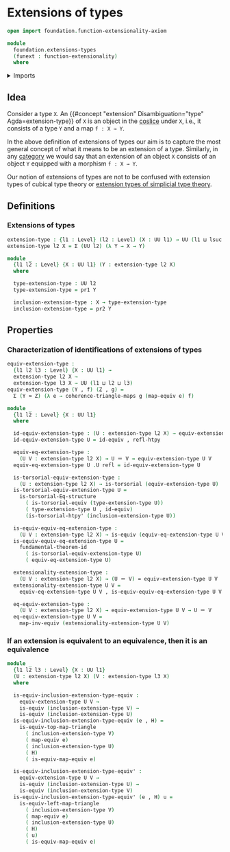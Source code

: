 # Extensions of types

```agda
open import foundation.function-extensionality-axiom

module
  foundation.extensions-types
  (funext : function-extensionality)
  where
```

<details><summary>Imports</summary>

```agda
open import foundation.commuting-triangles-of-maps funext
open import foundation.dependent-pair-types
open import foundation.equivalences funext
open import foundation.fundamental-theorem-of-identity-types
open import foundation.homotopies funext
open import foundation.homotopy-induction funext
open import foundation.identity-types funext
open import foundation.structure-identity-principle
open import foundation.torsorial-type-families funext
open import foundation.univalence funext
open import foundation.universe-levels
```

</details>

## Idea

Consider a type `X`. An
{{#concept "extension" Disambiguation="type" Agda=extension-type}} of `X` is an
object in the [coslice](foundation.coslice.md) under `X`, i.e., it consists of a
type `Y` and a map `f : X → Y`.

In the above definition of extensions of types our aim is to capture the most
general concept of what it means to be an extension of a type. Similarly, in any
[category](category-theory.categories.md) we would say that an extension of an
object `X` consists of an object `Y` equipped with a morphism `f : X → Y`.

Our notion of extensions of types are not to be confused with extension types of
cubical type theory or
[extension types of simplicial type theory](https://arxiv.org/abs/1705.07442).

## Definitions

### Extensions of types

```agda
extension-type : {l1 : Level} (l2 : Level) (X : UU l1) → UU (l1 ⊔ lsuc l2)
extension-type l2 X = Σ (UU l2) (λ Y → X → Y)

module _
  {l1 l2 : Level} {X : UU l1} (Y : extension-type l2 X)
  where

  type-extension-type : UU l2
  type-extension-type = pr1 Y

  inclusion-extension-type : X → type-extension-type
  inclusion-extension-type = pr2 Y
```

## Properties

### Characterization of identifications of extensions of types

```agda
equiv-extension-type :
  {l1 l2 l3 : Level} {X : UU l1} →
  extension-type l2 X →
  extension-type l3 X → UU (l1 ⊔ l2 ⊔ l3)
equiv-extension-type (Y , f) (Z , g) =
  Σ (Y ≃ Z) (λ e → coherence-triangle-maps g (map-equiv e) f)

module _
  {l1 l2 : Level} {X : UU l1}
  where

  id-equiv-extension-type : (U : extension-type l2 X) → equiv-extension-type U U
  id-equiv-extension-type U = id-equiv , refl-htpy

  equiv-eq-extension-type :
    (U V : extension-type l2 X) → U ＝ V → equiv-extension-type U V
  equiv-eq-extension-type U .U refl = id-equiv-extension-type U

  is-torsorial-equiv-extension-type :
    (U : extension-type l2 X) → is-torsorial (equiv-extension-type U)
  is-torsorial-equiv-extension-type U =
    is-torsorial-Eq-structure
      ( is-torsorial-equiv (type-extension-type U))
      ( type-extension-type U , id-equiv)
      (is-torsorial-htpy' (inclusion-extension-type U))

  is-equiv-equiv-eq-extension-type :
    (U V : extension-type l2 X) → is-equiv (equiv-eq-extension-type U V)
  is-equiv-equiv-eq-extension-type U =
    fundamental-theorem-id
      ( is-torsorial-equiv-extension-type U)
      ( equiv-eq-extension-type U)

  extensionality-extension-type :
    (U V : extension-type l2 X) → (U ＝ V) ≃ equiv-extension-type U V
  extensionality-extension-type U V =
    equiv-eq-extension-type U V , is-equiv-equiv-eq-extension-type U V

  eq-equiv-extension-type :
    (U V : extension-type l2 X) → equiv-extension-type U V → U ＝ V
  eq-equiv-extension-type U V =
    map-inv-equiv (extensionality-extension-type U V)
```

### If an extension is equivalent to an equivalence, then it is an equivalence

```agda
module _
  {l1 l2 l3 : Level} {X : UU l1}
  (U : extension-type l2 X) (V : extension-type l3 X)
  where

  is-equiv-inclusion-extension-type-equiv :
    equiv-extension-type U V →
    is-equiv (inclusion-extension-type V) →
    is-equiv (inclusion-extension-type U)
  is-equiv-inclusion-extension-type-equiv (e , H) =
    is-equiv-top-map-triangle
      ( inclusion-extension-type V)
      ( map-equiv e)
      ( inclusion-extension-type U)
      ( H)
      ( is-equiv-map-equiv e)

  is-equiv-inclusion-extension-type-equiv' :
    equiv-extension-type U V →
    is-equiv (inclusion-extension-type U) →
    is-equiv (inclusion-extension-type V)
  is-equiv-inclusion-extension-type-equiv' (e , H) u =
    is-equiv-left-map-triangle
      ( inclusion-extension-type V)
      ( map-equiv e)
      ( inclusion-extension-type U)
      ( H)
      ( u)
      ( is-equiv-map-equiv e)
```
